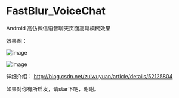 # FastBlur_VoiceChat
Android 高仿微信语音聊天页面高斯模糊效果

效果图：

![image](https://github.com/zuiwuyuan/FastBlur_VoiceChat/tree/master/imgs/img1.png)

![image](https://github.com/zuiwuyuan/FastBlur_VoiceChat/tree/master/imgs/img2.png)

详细介绍：
http://blog.csdn.net/zuiwuyuan/article/details/52125804

如果对你有所启发，请star下吧，谢谢。
